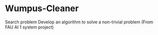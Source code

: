# Wumpus-Cleaner
Search problem Develop an algorithm to solve a non-trivial problem (From FAU AI 1 system project)
